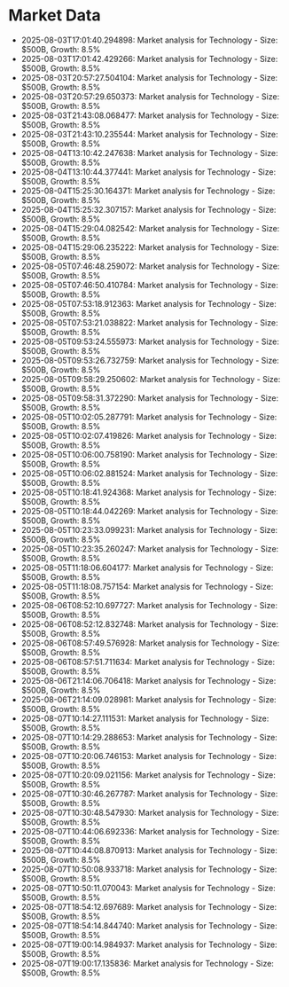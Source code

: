 # Market Data

- 2025-08-03T17:01:40.294898: Market analysis for Technology - Size: $500B, Growth: 8.5%
- 2025-08-03T17:01:42.429266: Market analysis for Technology - Size: $500B, Growth: 8.5%
- 2025-08-03T20:57:27.504104: Market analysis for Technology - Size: $500B, Growth: 8.5%
- 2025-08-03T20:57:29.650373: Market analysis for Technology - Size: $500B, Growth: 8.5%
- 2025-08-03T21:43:08.068477: Market analysis for Technology - Size: $500B, Growth: 8.5%
- 2025-08-03T21:43:10.235544: Market analysis for Technology - Size: $500B, Growth: 8.5%
- 2025-08-04T13:10:42.247638: Market analysis for Technology - Size: $500B, Growth: 8.5%
- 2025-08-04T13:10:44.377441: Market analysis for Technology - Size: $500B, Growth: 8.5%
- 2025-08-04T15:25:30.164371: Market analysis for Technology - Size: $500B, Growth: 8.5%
- 2025-08-04T15:25:32.307157: Market analysis for Technology - Size: $500B, Growth: 8.5%
- 2025-08-04T15:29:04.082542: Market analysis for Technology - Size: $500B, Growth: 8.5%
- 2025-08-04T15:29:06.235222: Market analysis for Technology - Size: $500B, Growth: 8.5%
- 2025-08-05T07:46:48.259072: Market analysis for Technology - Size: $500B, Growth: 8.5%
- 2025-08-05T07:46:50.410784: Market analysis for Technology - Size: $500B, Growth: 8.5%
- 2025-08-05T07:53:18.912363: Market analysis for Technology - Size: $500B, Growth: 8.5%
- 2025-08-05T07:53:21.038822: Market analysis for Technology - Size: $500B, Growth: 8.5%
- 2025-08-05T09:53:24.555973: Market analysis for Technology - Size: $500B, Growth: 8.5%
- 2025-08-05T09:53:26.732759: Market analysis for Technology - Size: $500B, Growth: 8.5%
- 2025-08-05T09:58:29.250602: Market analysis for Technology - Size: $500B, Growth: 8.5%
- 2025-08-05T09:58:31.372290: Market analysis for Technology - Size: $500B, Growth: 8.5%
- 2025-08-05T10:02:05.287791: Market analysis for Technology - Size: $500B, Growth: 8.5%
- 2025-08-05T10:02:07.419826: Market analysis for Technology - Size: $500B, Growth: 8.5%
- 2025-08-05T10:06:00.758190: Market analysis for Technology - Size: $500B, Growth: 8.5%
- 2025-08-05T10:06:02.881524: Market analysis for Technology - Size: $500B, Growth: 8.5%
- 2025-08-05T10:18:41.924368: Market analysis for Technology - Size: $500B, Growth: 8.5%
- 2025-08-05T10:18:44.042269: Market analysis for Technology - Size: $500B, Growth: 8.5%
- 2025-08-05T10:23:33.099231: Market analysis for Technology - Size: $500B, Growth: 8.5%
- 2025-08-05T10:23:35.260247: Market analysis for Technology - Size: $500B, Growth: 8.5%
- 2025-08-05T11:18:06.604177: Market analysis for Technology - Size: $500B, Growth: 8.5%
- 2025-08-05T11:18:08.757154: Market analysis for Technology - Size: $500B, Growth: 8.5%
- 2025-08-06T08:52:10.697727: Market analysis for Technology - Size: $500B, Growth: 8.5%
- 2025-08-06T08:52:12.832748: Market analysis for Technology - Size: $500B, Growth: 8.5%
- 2025-08-06T08:57:49.576928: Market analysis for Technology - Size: $500B, Growth: 8.5%
- 2025-08-06T08:57:51.711634: Market analysis for Technology - Size: $500B, Growth: 8.5%
- 2025-08-06T21:14:06.706418: Market analysis for Technology - Size: $500B, Growth: 8.5%
- 2025-08-06T21:14:09.028981: Market analysis for Technology - Size: $500B, Growth: 8.5%
- 2025-08-07T10:14:27.111531: Market analysis for Technology - Size: $500B, Growth: 8.5%
- 2025-08-07T10:14:29.288653: Market analysis for Technology - Size: $500B, Growth: 8.5%
- 2025-08-07T10:20:06.746153: Market analysis for Technology - Size: $500B, Growth: 8.5%
- 2025-08-07T10:20:09.021156: Market analysis for Technology - Size: $500B, Growth: 8.5%
- 2025-08-07T10:30:46.267787: Market analysis for Technology - Size: $500B, Growth: 8.5%
- 2025-08-07T10:30:48.547930: Market analysis for Technology - Size: $500B, Growth: 8.5%
- 2025-08-07T10:44:06.692336: Market analysis for Technology - Size: $500B, Growth: 8.5%
- 2025-08-07T10:44:08.870913: Market analysis for Technology - Size: $500B, Growth: 8.5%
- 2025-08-07T10:50:08.933718: Market analysis for Technology - Size: $500B, Growth: 8.5%
- 2025-08-07T10:50:11.070043: Market analysis for Technology - Size: $500B, Growth: 8.5%
- 2025-08-07T18:54:12.697689: Market analysis for Technology - Size: $500B, Growth: 8.5%
- 2025-08-07T18:54:14.844740: Market analysis for Technology - Size: $500B, Growth: 8.5%
- 2025-08-07T19:00:14.984937: Market analysis for Technology - Size: $500B, Growth: 8.5%
- 2025-08-07T19:00:17.135836: Market analysis for Technology - Size: $500B, Growth: 8.5%
